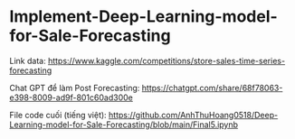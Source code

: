 # Implement-Deep-Learning-model-for-Sale-Forecasting

Link data: https://www.kaggle.com/competitions/store-sales-time-series-forecasting

Chat GPT để làm Post Forecasting: https://chatgpt.com/share/68f78063-e398-8009-ad9f-801c60ad300e

File code cuối (tiếng việt): https://github.com/AnhThuHoang0518/Deep-Learning-model-for-Sale-Forecasting/blob/main/Final5.ipynb

